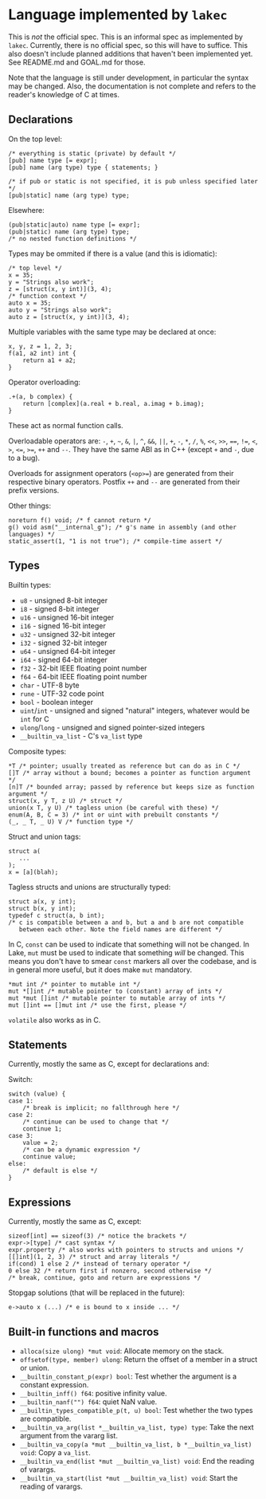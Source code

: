 # Language implemented by `lakec`

This is *not* the official spec. This is an informal spec as implemented
by `lakec`. Currently, there is no official spec, so this will have to
suffice. This also doesn't include planned additions that haven't been
implemented yet. See README.md and GOAL.md for those.

Note that the language is still under development, in particular the
syntax may be changed. Also, the documentation is not complete and refers
to the reader's knowledge of C at times.

## Declarations

On the top level:

    /* everything is static (private) by default */
    [pub] name type [= expr];
    [pub] name (arg type) type { statements; }

    /* if pub or static is not specified, it is pub unless specified later */
    [pub|static] name (arg type) type;

Elsewhere:

    (pub|static|auto) name type [= expr];
    (pub|static) name (arg type) type;
    /* no nested function definitions */

Types may be ommited if there is a value (and this is idiomatic):

    /* top level */
    x = 35;
    y = "Strings also work";
    z = [struct(x, y int)](3, 4);
    /* function context */
    auto x = 35;
    auto y = "Strings also work";
    auto z = [struct(x, y int)](3, 4);

Multiple variables with the same type may be declared at once:

    x, y, z = 1, 2, 3;
    f(a1, a2 int) int {
        return a1 + a2;
    }

Operator overloading:

    .+(a, b complex) {
        return [complex](a.real + b.real, a.imag + b.imag);
    }

These act as normal function calls.

Overloadable operators are: `-`, `+`, `~`, `&`, `|`, `^`, `&&`, `||`, `+`, `-`,
`*`, `/`, `%`, `<<`, `>>`, `==`, `!=`, `<`, `>`, `<=`, `>=`, `++` and `--`.
They have the same ABI as in C++ (except `+` and `-`, due to a bug).

Overloads for assignment operators (`<op>=`) are generated from their
respective binary operators. Postfix `++` and `--` are generated from
their prefix versions.

Other things:

    noreturn f() void; /* f cannot return */
    g() void asm("__internal_g"); /* g's name in assembly (and other languages) */
    static_assert(1, "1 is not true"); /* compile-time assert */

## Types

Builtin types:

- `u8` - unsigned 8-bit integer
- `i8` - signed 8-bit integer
- `u16` - unsigned 16-bit integer
- `i16` - signed 16-bit integer
- `u32` - unsigned 32-bit integer
- `i32` - signed 32-bit integer
- `u64` - unsigned 64-bit integer
- `i64` - signed 64-bit integer
- `f32` - 32-bit IEEE floating point number
- `f64` - 64-bit IEEE floating point number
- `char` - UTF-8 byte
- `rune` - UTF-32 code point
- `bool` - boolean integer
- `uint`/`int` - unsigned and signed "natural" integers, whatever would
  be `int` for C
- `ulong`/`long` - unsigned and signed pointer-sized integers
- `__builtin_va_list` - C's `va_list` type

Composite types:

    *T /* pointer; usually treated as reference but can do as in C */
    []T /* array without a bound; becomes a pointer as function argument */
    [n]T /* bounded array; passed by reference but keeps size as function argument */
    struct(x, y T, z U) /* struct */
    union(x T, y U) /* tagless union (be careful with these) */
    enum(A, B, C = 3) /* int or uint with prebuilt constants */
    (_, _ T, _ U) V /* function type */

Struct and union tags:

    struct a(
       ...
    );
    x = [a](blah);

Tagless structs and unions are structurally typed:

    struct a(x, y int);
    struct b(x, y int);
    typedef c struct(a, b int);
    /* c is compatible between a and b, but a and b are not compatible
       between each other. Note the field names are different */

In C, `const` can be used to indicate that something will not be changed.
In Lake, `mut` must be used to indicate that something *will* be changed.
This means you don't have to smear `const` markers all over the codebase,
and is in general more useful, but it does make `mut` mandatory.

    *mut int /* pointer to mutable int */
    mut *[]int /* mutable pointer to (constant) array of ints */
    mut *mut []int /* mutable pointer to mutable array of ints */
    mut []int == []mut int /* use the first, please */

`volatile` also works as in C.

## Statements

Currently, mostly the same as C, except for declarations and:

Switch:

    switch (value) {
    case 1:
        /* break is implicit; no fallthrough here */
    case 2:
        /* continue can be used to change that */
        continue 1;
    case 3:
        value = 2;
        /* can be a dynamic expression */
        continue value;
    else:
        /* default is else */
    }

## Expressions

Currently, mostly the same as C, except:

    sizeof[int] == sizeof(3) /* notice the brackets */
    expr->[type] /* cast syntax */
    expr.property /* also works with pointers to structs and unions */
    [[]int](1, 2, 3) /* struct and array literals */
    if(cond) 1 else 2 /* instead of ternary operator */
    0 else 32 /* return first if nonzero, second otherwise */
    /* break, continue, goto and return are expressions */

Stopgap solutions (that will be replaced in the future):

    e->auto x (...) /* e is bound to x inside ... */

## Built-in functions and macros

- `alloca(size ulong) *mut void`: Allocate memory on the stack.
- `offsetof(type, member) ulong`: Return the offset of a member in a
  struct or union.
- `__builtin_constant_p(expr) bool`: Test whether the argument is a
  constant expression.
- `__builtin_inff() f64`: positive infinity value.
- `__builtin_nanf("") f64`: quiet NaN value.
- `__builtin_types_compatible_p(t, u) bool`: Test whether the two types
  are compatible.
- `__builtin_va_arg(list *__builtin_va_list, type) type`: Take the next
  argument from the vararg list.
- `__builtin_va_copy(a *mut __builtin_va_list, b *__builtin_va_list) void`:
  Copy a `va_list`.
- `__builtin_va_end(list *mut __builtin_va_list) void`: End the reading of
  varargs.
- `__builtin_va_start(list *mut __builtin_va_list) void`: Start the reading
  of varargs.

